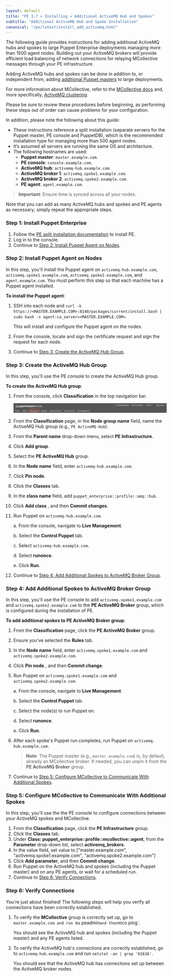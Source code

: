 ```yaml
---
layout: default
title: "PE 3.7 » Installing » Additional ActiveMQ Hub and Spokes"
subtitle: "Additional ActiveMQ Hub and Spoke Installation"
canonical: "/pe/latest/install_add_activemq.html"
---
```


The following guide provides instructions for adding additional ActiveMQ hubs and spokes to large Puppet Enterprise deployments managing more than 1500 agent nodes. Building out your ActiveMQ brokers will provide efficient load balancing of network connections for relaying MCollective messages through your PE infrastructure.

Adding ActiveMQ hubs and spokes can be done in addition to, or independent from, adding [additional Puppet masters](./install_multimaster.html) to large deployments.

For more information about MCollective, refer to the [MCollective docs](/mcollective/index.html) and, more specifically, [ActiveMQ clustering](/mcollective/reference/integration/activemq_clusters.html#activemq-clustering).
 
Please be sure to review these procedures before beginning, as performing these steps out of order can cause problems for your configuration. 

In addition, please note the following about this guide:

- These instructions reference a split installation (separate servers for the Puppet master, PE console and PuppetDB), which is the recommended installation type for managing more than 500 agent nodes.
- It’s assumed all servers are running the same OS and architecture.
- The following hostnames are used:
   - **Puppet master**: `master.example.com`.
   - **PE console**: `console.example.com`.
   - **ActiveMQ hub**: `activemq-hub.example.com`.
   - **ActiveMQ broker 1**: `activemq.spoke1.example.com`.
   - **ActiveMQ broker 2**: `activemq.spoke2.example.com`.
   - **PE agent**: `agent.example.com`.

> **Important**: Ensure time is synced across all your nodes. 

Note that you can add as many ActiveMQ hubs and spokes and PE agents as necessary; simply repeat the appropriate steps. 

### Step 1: Install Puppet Enterprise

1. Follow the [PE split installation documentation](./install_pe_split.html) to install PE.
2. Log in to the console. 
3. Continue to [Step 2: Install Puppet Agent on Nodes](#step-2-install-puppet-agent-on-nodes).


### Step 2: Install Puppet Agent on Nodes

In this step, you'll install the Puppet agent on `activemq-hub.example.com`, `activemq.spoke1.example.com`, `activemq.spoke2.example.com`, and `agent.example.com`. You must perform this step so that each machine has a Puppet agent installed. 

**To install the Puppet agent**:

1. SSH into each node and `curl -k https://<MASTER.EXAMPLE.COM>:8140/packages/current/install.bash | sudo bash -s agent:ca_server=<MASTER.EXAMPLE.COM>`.

   This will install and configure the Puppet agent on the nodes.

2. From the console, locate and sign the certificate request and sign the request for each node. 

3. Continue to [Step 3: Create the ActiveMQ Hub Group](#step-3-create-the-activemq-hub-group). 

### Step 3: Create the ActiveMQ Hub Group 

In this step, you'll use the PE console to create the ActiveMQ Hub group.

[classification_selector]: ./images/quick/classification_selector.png

**To create the ActiveMQ Hub group**:

1. From the console, click __Classification__ in the top navigation bar.

   ![classification selection][classification_selector]
   
2. From the __Classification__ page, in the **Node group name** field, name the ActiveMQ Hub group (e.g., `PE ActiveMQ Hub`). 
3. From the __Parent name__ drop-down menu, select **PE Infrastructure**.
4. Click __Add group__.
5. Select the __PE ActiveMQ Hub__ group.
6. In the __Node name__ field, enter `activemq-hub.example.com`.
7. Click __Pin node__.
8. Click the __Classes__ tab.
9. In the __class name__ field, add `puppet_enterprise::profile::amq::hub`.
10. Click __Add class__ , and then __Commit changes__. 
11. Run Puppet on `activemq-hub.example.com`.

    a. From the console, navigate to __Live Management__.
   
    b. Select the __Control Puppet__ tab.
   
    c. Select `activemq-hub.example.com`.
   
    d. Select __runonce__.
   
    e. Click __Run__.

12. Continue to [Step 4: Add Additional Spokes to ActiveMQ Broker Group](#step-4-add-additional-spokes-to-activemq-broker-group). 

### Step 4: Add Additional Spokes to ActiveMQ Broker Group

In this step, you'll use the PE console to add `activemq.spoke1.example.com` and `activemq.spoke2.example.com` to the __PE ActiveMQ Broker__ group, which is configured during the installation of PE.

**To add additional spokes to __PE ActiveMQ Broker__ group**:  

1. From the __Classification__ page, click the __PE ActiveMQ Broker__ group.
2. Ensure you've selected the __Rules__ tab.
3. In the __Node name__ field, enter `activemq.spoke1.example.com` and `activemq.spoke2.example.com`. 
4. Click __Pin node__ , and then __Commit change__.
5. Run Puppet on `activemq.spoke1.example.com` and `activemq.spoke2.example.com`.

   a. From the console, navigate to __Live Management__.
   
   b. Select the __Control Puppet__ tab.
   
   c. Select the node(s) to run Puppet on.
   
   d. Select __runonce__.
   
   e. Click __Run__.

6. After each spoke's Puppet run completes, run Puppet on `activemq-hub.example.com`.

   > **Note**: The Puppet master (e.g., `master.example.com`) is, by default, already an MCollective broker. If needed, you can unpin it from the __PE ActiveMQ Broker__ group. 
   
7. Continue to [Step 5: Configure MCollective to Communicate With Additional Spokes](#step-5-configure-mcollective-to-communicate-with-additional-spokes).

### Step 5: Configure MCollective to Communicate With Additional Spokes

In this step, you'll use the the PE console to configure connections between your ActiveMQ spokes and MCollective. 

1. From the __Classification__ page, click the __PE Infrastructure__ group. 
2. Click the __Classes__ tab.
3. Under __Class: puppet_enterprise::profile::mcollective::agent__, from the __Parameter__ drop-down list, select __activemq_brokers__.
4. In the value field, set value to ["master.example.com", "activemq.spoke1.example.com", "activemq.spoke2.example.com"]
5. Click __Add parameter__, and then __Commit change__.
6. Run Puppet on the ActiveMQ hub and spokes (including the Puppet master) and on any PE agents, or wait for a scheduled run.
7. Continue to [Step 6: Verify Connections](#step-6-verify-connections). 

### Step 6: Verify Connections 

You're just about finished! The following steps will help you verify all connections have been correctly established. 

1. To verify the __MCollective__ group is correctly set up, go to `master.example.com and run `su peadmin` and then `mco ping`.

   You should see the ActiveMQ hub and spokes (including the Puppet master) and any PE agents listed. 
   
2. To verify the ActiveMQ hub's connections are correctly established, go to `activemq-hub.example.com` and run `netstat -an | grep '61616'`.

   You should see that the ActiveMQ hub has connections set up between the ActiveMQ broker nodes.  


